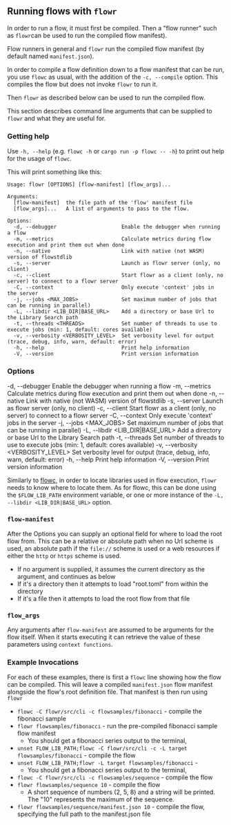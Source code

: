 ## Running flows with `flowr`

In order to run a flow, it must first be compiled. Then a "flow runner" such as `flowr`can be used to run the compiled
flow manifest).

Flow runners in general and `flowr` run the compiled flow manifest (by default named `manifest.json`).

In order to compile a flow definition down to a flow manifest that can be run, you use `flowc` as usual, with the
addition of the `-c, --compile` option. This compiles the flow but does not invoke `flowr` to run it.

Then `flowr` as described below can be used to run the compiled flow.

This section describes command line arguments that can be supplied to `flowr` and what they are useful for.

### Getting help
Use `-h, --help` (e.g. `flowc -h` or `cargo run -p flowc -- -h`) to print out help for the usage of `flowc`. 

This will print something like this:
```shell script 
Usage: flowr [OPTIONS] [flow-manifest] [flow_args]...

Arguments:
  [flow-manifest]  the file path of the 'flow' manifest file
  [flow_args]...   A list of arguments to pass to the flow.

Options:
  -d, --debugger                     Enable the debugger when running a flow
  -m, --metrics                      Calculate metrics during flow execution and print them out when done
  -n, --native                       Link with native (not WASM) version of flowstdlib
  -s, --server                       Launch as flowr server (only, no client)
  -c, --client                       Start flowr as a client (only, no server) to connect to a flowr server
  -C, --context                      Only execute 'context' jobs in the server
  -j, --jobs <MAX_JOBS>              Set maximum number of jobs that can be running in parallel)
  -L, --libdir <LIB_DIR|BASE_URL>    Add a directory or base Url to the Library Search path
  -t, --threads <THREADS>            Set number of threads to use to execute jobs (min: 1, default: cores available)
  -v, --verbosity <VERBOSITY_LEVEL>  Set verbosity level for output (trace, debug, info, warn, default: error)
  -h, --help                         Print help information
  -V, --version                      Print version information
```

### Options
-d, --debugger                     Enable the debugger when running a flow
-m, --metrics                      Calculate metrics during flow execution and print them out when done
-n, --native                       Link with native (not WASM) version of flowstdlib
-s, --server                       Launch as flowr server (only, no client)
-c, --client                       Start flowr as a client (only, no server) to connect to a flowr server
-C, --context                      Only execute 'context' jobs in the server
-j, --jobs <MAX_JOBS>              Set maximum number of jobs that can be running in parallel)
-L, --libdir <LIB_DIR|BASE_URL>    Add a directory or base Url to the Library Search path
-t, --threads <THREADS>            Set number of threads to use to execute jobs (min: 1, default: cores available)
-v, --verbosity <VERBOSITY_LEVEL>  Set verbosity level for output (trace, debug, info, warn, default: error)
-h, --help                         Print help information
-V, --version                      Print version information

Similarly to [flowc](flowc.md), in order to locate libraries used in flow execution, `flowr` needs to know where to 
locate them. As for flowc, this can be done using the `$FLOW_LIB_PATH` environment variable, or one or more instance
of the `-L, --libdir <LIB_DIR|BASE_URL>` option.

### `flow-manifest`
After the Options you can supply an optional field for where to load the root flow from. This can be a relative or 
absolute path when no Url scheme is used, an absolute path if the `file://` scheme is used or a web resources if
either the `http` or `https` scheme is used.
* If no argument is supplied, it assumes the current directory as the argument, and continues as below
* If it's a directory then it attempts to load "root.toml" from within the directory
* If it's a file then it attempts to load the root flow from that file

### `flow_args`
Any arguments after `flow-manifest` are assumed to be arguments for the flow itself. When it starts executing it can
retrieve the value of these parameters using `context functions`.

### Example Invocations
For each of these examples, there is first a `flowc` line showing how the flow can be compiled. This will leave
a compiled `manifest.json` flow manifest alongside the flow's root definition file. That manifest is then run using
`flowr`

- `flowc -C flowr/src/cli -c flowsamples/fibonacci` - compile the fibonacci sample
- `flowr flowsamples/fibonacci` - run the pre-compiled fibonacci sample flow manifest
    - You should get a fibonacci series output to the terminal,
- `unset FLOW_LIB_PATH;flowc -C flowr/src/cli -c -L target flowsamples/fibonacci` - compile the flow
- `unset FLOW_LIB_PATH;flowr -L target flowsamples/fibonacci` - 
    - You should get a fibonacci series output to the terminal,
- `flowc -C flowr/src/cli -c flowsamples/sequence` - compile the flow
- `flowr flowsamples/sequence 10` - compile the flow
    - A short sequence of numbers (2, 5, 8) and a string will be printed. The "10" represents the maximum of the sequence.
- `flowr flowsamples/sequence/manifest.json 10` - compile the flow, specifying the full path to the manifest.json file
